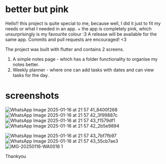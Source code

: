 # better but pink

Hello!! this project is quite special to me, because well, I did it just to fit my needs or what I needed in an app. + the app is completely pink, which unsurprisingly is my favourite colour :3 
A release will be available for the same app. Commits and pull requests are encouraged! <3

The project was built with flutter and contains 2 screens.
1. A simple notes page - which has a folder functionality to organise my notes better.
2. Weekly planner - where one can add tasks with dates and can view tasks for the day.

# screenshots
![WhatsApp Image 2025-01-16 at 21 57 41_8400f268](https://github.com/user-attachments/assets/bb4e9cc3-d56e-45c6-9f42-aadb2d85cc6b)
![WhatsApp Image 2025-01-16 at 21 57 42_3f99887c](https://github.com/user-attachments/assets/56347f90-04a2-4ea5-a156-67a777718c84)
![WhatsApp Image 2025-01-16 at 21 57 43_f1579df1](https://github.com/user-attachments/assets/2b866791-28e4-4797-be06-ec00436ccaae)
![WhatsApp Image 2025-01-16 at 21 57 42_2b5e9894](https://github.com/user-attachments/assets/2db2fe66-6c51-48ee-836f-1c1ae452251d)


![WhatsApp Image 2025-01-16 at 21 57 43_7bf7fb97](https://github.com/user-attachments/assets/5c3a681c-7bd6-4161-b310-2954244b517c)
![WhatsApp Image 2025-01-16 at 21 57 43_55cb7ae3](https://github.com/user-attachments/assets/bc6861d0-8fb4-4c5f-8aa1-34f57b7b3c83)
![IMG-20250116-WA0016 1](https://github.com/user-attachments/assets/4a2f920d-e232-4abb-9d0a-487efbfc16da)

Thankyou
